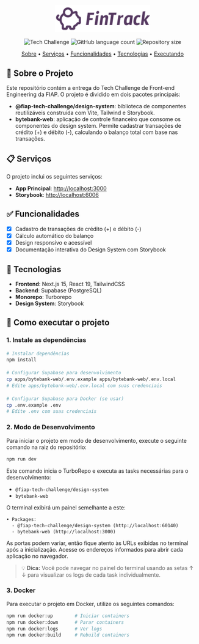 <div align="center">
<img src="apps/bytebank-web/public/images/logo.svg" alt="ByteBank Logo" width="250">
</div>

<p align="center">
      <img alt="Tech Challenge" src="https://img.shields.io/badge/Tech Challenge-553860?style=flat&logo=Linkedin&logoColor=white" />
  <img alt="GitHub language count" src="https://img.shields.io/github/languages/count/thegfmachado/fiap-tech-challenge?color=553860"/>
  <img alt="Repository size" src="https://img.shields.io/github/repo-size/thegfmachado/fiap-tech-challenge?color=553860"/>
</p>

<p align="center">
  <a href="#-sobre-o-projeto">Sobre</a> •
  <a href="#-serviços">Serviços</a> •
  <a href="#-funcionalidades">Funcionalidades</a> •
  <a href="#-tecnologias">Tecnologias</a> •
  <a href="#-como-executar-o-projeto">Executando</a> 
</p>

## 📖 Sobre o Projeto

Este repositório contém a entrega do Tech Challenge de Front-end Engineering da FIAP. O projeto é dividido em dois pacotes principais:

- **@fiap-tech-challenge/design-system**: biblioteca de componentes reutilizáveis construída com Vite, Tailwind e Storybook.
- **bytebank-web**: aplicação de controle financeiro que consome os componentes do design system. Permite cadastrar transações de crédito (+) e débito (-), calculando o balanço total com base nas transações.

## 📋 Serviços

O projeto inclui os seguintes serviços:

- **App Principal**: [http://localhost:3000](http://localhost:3000)
- **Storybook**: [http://localhost:6006](http://localhost:6006)

## ✅ Funcionalidades

- [x] Cadastro de transações de crédito (+) e débito (-)
- [x] Cálculo automático do balanço
- [x] Design responsivo e acessível
- [x] Documentação interativa do Design System com Storybook

## 🔧 Tecnologias

- **Frontend**: 
    Next.js 15, React 19, TailwindCSS
- **Backend**: Supabase (PostgreSQL)
- **Monorepo**: Turborepo
- **Design System**: Storybook

## 🚀 Como executar o projeto

### 1. Instale as dependências

```bash
# Instalar dependências
npm install

# Configurar Supabase para desenvolvimento
cp apps/bytebank-web/.env.example apps/bytebank-web/.env.local
# Edite apps/bytebank-web/.env.local com suas credenciais

# Configurar Supabase para Docker (se usar)
cp .env.example .env
# Edite .env com suas credenciais
```

### 2. Modo de Desenvolvimento

Para iniciar o projeto em modo de desenvolvimento, execute o seguinte comando na raiz do repositório:

```bash
npm run dev
```

Este comando inicia o TurboRepo e executa as tasks necessárias para o desenvolvimento:

- `@fiap-tech-challenge/design-system`
- `bytebank-web`

O terminal exibirá um painel semelhante a este:

```text
• Packages: 
  - @fiap-tech-challenge/design-system (http://localhost:60140)
  - bytebank-web (http://localhost:3000)
```

As portas podem variar, então fique atento às URLs exibidas no terminal após a inicialização. Acesse os endereços informados para abrir cada aplicação no navegador.

> 💡 **Dica:** Você pode navegar no painel do terminal usando as setas ↑ ↓ para visualizar os logs de cada task individualmente.

### 3. Docker

Para executar o projeto em Docker, utilize os seguintes comandos:

```bash
npm run docker:up        # Iniciar containers
npm run docker:down      # Parar containers
npm run docker:logs      # Ver logs
npm run docker:build     # Rebuild containers
```
